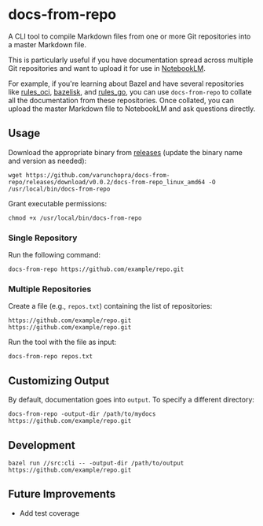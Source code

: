 # docs-from-repo

A CLI tool to compile Markdown files from one or more Git repositories into a master Markdown file.

This is particularly useful if you have documentation spread across multiple Git repositories and want to upload it for use in [NotebookLM](https://notebooklm.google.com/).

For example, if you're learning about Bazel and have several repositories like [rules_oci](https://github.com/bazel-contrib/rules_oci), [bazelisk](https://github.com/bazelbuild/bazelisk/), and [rules_go](https://github.com/bazel-contrib/rules_go/), you can use `docs-from-repo` to collate all the documentation from these repositories. Once collated, you can upload the master Markdown file to NotebookLM and ask questions directly.

## Usage

Download the appropriate binary from [releases](https://github.com/varunchopra/docs-from-repo/releases) (update the binary name and version as needed):

    wget https://github.com/varunchopra/docs-from-repo/releases/download/v0.0.2/docs-from-repo_linux_amd64 -O /usr/local/bin/docs-from-repo

Grant executable permissions:

    chmod +x /usr/local/bin/docs-from-repo

### Single Repository

Run the following command:

    docs-from-repo https://github.com/example/repo.git

### Multiple Repositories

Create a file (e.g., `repos.txt`) containing the list of repositories:

    https://github.com/example/repo.git
    https://github.com/example/repo.git

Run the tool with the file as input:

    docs-from-repo repos.txt

## Customizing Output

By default, documentation goes into `output`. To specify a different directory:

    docs-from-repo -output-dir /path/to/mydocs https://github.com/example/repo.git

## Development

    bazel run //src:cli -- -output-dir /path/to/output https://github.com/example/repo.git

## Future Improvements

- Add test coverage
